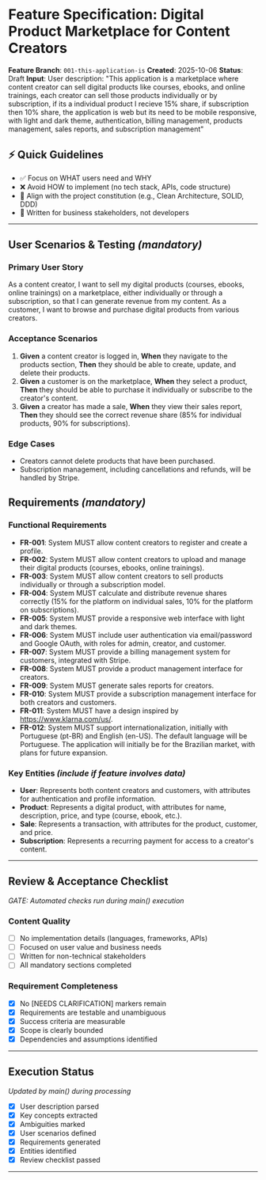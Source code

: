 # Feature Specification: Digital Product Marketplace for Content Creators

**Feature Branch**: `001-this-application-is`
**Created**: 2025-10-06
**Status**: Draft
**Input**: User description: "This application is a marketplace where content creator can sell digital products like courses, ebooks, and online trainings, each creator can sell those products individually or by subscription, if its a individual product I recieve 15% share, if subscription then 10% share, the application is web but its need to be mobile responsive, with light and dark theme, authentication, billing management, products management, sales reports, and subscription management"

## ⚡ Quick Guidelines
- ✅ Focus on WHAT users need and WHY
- ❌ Avoid HOW to implement (no tech stack, APIs, code structure)
- 📜 Align with the project constitution (e.g., Clean Architecture, SOLID, DDD)
- 👥 Written for business stakeholders, not developers

---

## User Scenarios & Testing *(mandatory)*

### Primary User Story
As a content creator, I want to sell my digital products (courses, ebooks, online trainings) on a marketplace, either individually or through a subscription, so that I can generate revenue from my content. As a customer, I want to browse and purchase digital products from various creators.

### Acceptance Scenarios
1. **Given** a content creator is logged in, **When** they navigate to the products section, **Then** they should be able to create, update, and delete their products.
2. **Given** a customer is on the marketplace, **When** they select a product, **Then** they should be able to purchase it individually or subscribe to the creator's content.
3. **Given** a creator has made a sale, **When** they view their sales report, **Then** they should see the correct revenue share (85% for individual products, 90% for subscriptions).

### Edge Cases
- Creators cannot delete products that have been purchased.
- Subscription management, including cancellations and refunds, will be handled by Stripe.

## Requirements *(mandatory)*

### Functional Requirements
- **FR-001**: System MUST allow content creators to register and create a profile.
- **FR-002**: System MUST allow content creators to upload and manage their digital products (courses, ebooks, online trainings).
- **FR-003**: System MUST allow content creators to sell products individually or through a subscription model.
- **FR-004**: System MUST calculate and distribute revenue shares correctly (15% for the platform on individual sales, 10% for the platform on subscriptions).
- **FR-005**: System MUST provide a responsive web interface with light and dark themes.
- **FR-006**: System MUST include user authentication via email/password and Google OAuth, with roles for admin, creator, and customer.
- **FR-007**: System MUST provide a billing management system for customers, integrated with Stripe.
- **FR-008**: System MUST provide a product management interface for creators.
- **FR-009**: System MUST generate sales reports for creators.
- **FR-010**: System MUST provide a subscription management interface for both creators and customers.
- **FR-011**: System MUST have a design inspired by https://www.klarna.com/us/.
- **FR-012**: System MUST support internationalization, initially with Portuguese (pt-BR) and English (en-US). The default language will be Portuguese. The application will initially be for the Brazilian market, with plans for future expansion.

### Key Entities *(include if feature involves data)*
- **User**: Represents both content creators and customers, with attributes for authentication and profile information.
- **Product**: Represents a digital product, with attributes for name, description, price, and type (course, ebook, etc.).
- **Sale**: Represents a transaction, with attributes for the product, customer, and price.
- **Subscription**: Represents a recurring payment for access to a creator's content.

---

## Review & Acceptance Checklist
*GATE: Automated checks run during main() execution*

### Content Quality
- [ ] No implementation details (languages, frameworks, APIs)
- [ ] Focused on user value and business needs
- [ ] Written for non-technical stakeholders
- [ ] All mandatory sections completed

### Requirement Completeness
- [X] No [NEEDS CLARIFICATION] markers remain
- [X] Requirements are testable and unambiguous
- [X] Success criteria are measurable
- [X] Scope is clearly bounded
- [X] Dependencies and assumptions identified

---

## Execution Status
*Updated by main() during processing*

- [X] User description parsed
- [X] Key concepts extracted
- [X] Ambiguities marked
- [X] User scenarios defined
- [X] Requirements generated
- [X] Entities identified
- [X] Review checklist passed

---
